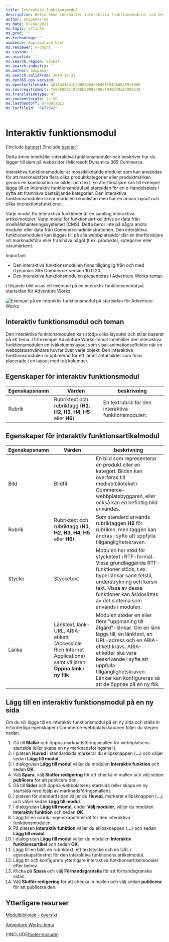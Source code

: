 ```yaml
---
title: Interaktiv funktionsmodul
description: Detta ämne innehåller interaktiva funktionsmoduler och beskriver hur du lägger till dem på webbsidor i Microsoft Dynamics 365 Commerce.
author: anupamar-ms
ms.date: 07/08/2021
ms.topic: article
ms.prod: ''
ms.technology: ''
audience: Application User
ms.reviewer: v-chgri
ms.custom: ''
ms.assetid: ''
ms.search.region: Global
ms.search.industry: ''
ms.author: anupamar
ms.search.validFrom: 2019-10-31
ms.dyn365.ops.version: ''
ms.openlocfilehash: a01fb446a1b7dd07e0429b96ff949b88a591f800
ms.sourcegitcommit: 7e976059118938b0089e40bef948029a8c088b38
ms.translationtype: HT
ms.contentlocale: sv-SE
ms.lasthandoff: 07/09/2021
ms.locfileid: "6479542"
---
```

# <a name="interactive-feature-module"></a>Interaktiv funktionsmodul

[!include [banner](includes/banner.md)]
[!include [banner](includes/preview-banner.md)]

Detta ämne innehåller interaktiva funktionsmoduler och beskriver hur du lägger till dem på webbsidor i Microsoft Dynamics 365 Commerce.

Interaktiva funktionsmoduler är mosaikliknande moduler som kan användas för att marknadsföra flera olika produktkategorier eller produktmärken genom en kombination av bilder och text. En återförsäljare kan till exempel lägga till en interaktiv funktionsmodul på startsidan för en e-handelsplats i syfte att framhäva bästsäljande kategorier. Den interaktiva funktionsmodulen liknar modulen i ikonlistan men har en annan layout och olika interaktionsfunktioner.

Varje modul för interaktiva funktioner är en samling interaktiva artikelmoduler. Varje modul för funktionsartikel drivs av data från innehållshanteringssystemet (CMS). Detta beror inte på några andra moduler eller data från Commerce-administrationen. Den interaktiva funktionsmodulen kan läggas till på alla webbplatssidor där en återförsäljare vill marknadsföra eller framhäva något (t.ex. produkter, kategorier eller varumärken).

> [!IMPORTANT]
> - Den interaktiva funktionsmodulen finns tillgänglig från och med Dynamics 365 Commerce-version 10.0.20.
> - Den interaktiva funktionsmodulen presenteras i Adventure Works-temat.

I följande bild visas ett exempel på en interaktiv funktionsmodul på startsidan för Adventure Works.

![Exempel på en interaktiv funktionsmodul på startsidan för Adventure Works](./media/Feature.PNG)

## <a name="interactive-feature-module-and-themes"></a>Interaktiv funktionsmodul och teman

Den interaktiva funktionsmodulen kan stödja olika layouter och stilar baserat på ett tema. I till exempel Adventure Works-temat innehåller den interaktiva funktionsmodulen en tvåkolumnslayout som visar animationseffekter när en webbplatsanvändare hovrar över varje objekt. Den interaktiva funktionsmodulen är optimerad för ett jämnt antal bilder som finns placerade i en layout med två kolumner.

## <a name="interactive-feature-module-properties"></a>Egenskaper för interaktiv funktionsmodul

| Egenskapsnamn | Värden | beskrivning |
|---------------|--------|-------------|
| Rubrik       | Rubriktext och rubriktagg (**H1**, **H2**, **H3**, **H4**, **H5** eller **H6**) | En textrubrik för den interaktiva funktionsmodulen. |

## <a name="interactive-feature-item-module-properties"></a>Egenskaper för interaktiv funktionsartikelmodul

| Egenskapsnamn | Värden | beskrivning |
|---------------|--------|-------------|
| Bild         | Bildfil | En bild som representerar en produkt eller en kategori. Bilden kan överföras till mediebiblioteket i Commerce-webbplatsbyggaren, eller också kan en befintlig bild användas. |
| Rubrik       | Rubriktext och rubriktagg (**H1**, **H2**, **H3**, **H4**, **H5** eller **H6**) | Som standard används rubriktaggen **H2** för rubriken, men taggen kan ändras i syfte att uppfylla tillgänglighetskraven. |
| Stycke     | Stycketext | Modulen har stöd för stycketext i RTF-format. Vissa grundläggande RTF-funktioner stöds, t.ex. hyperlänkar samt fetstil, understrykning och kursiv text. Vissa av dessa funktioner kan åsidosättas av det sidtema som används i modulen. |
| Länka          | Länktext, länk-URL, ARIA-etikett (Accessible Rich Internet Applications) samt väljaren **Öppna länk i ny flik** | Modulen stöder en eller flera "uppmaning till åtgärd"-länkar. Om en länk läggs till, en länktext, en URL-adress och en ARIA-etikett krävs. ARIA-etiketter ska vara beskrivande i syfte att uppfylla tillgänglighetskraven. Länkar kan konfigureras så att de öppnas på en ny flik. |

## <a name="add-an-interactive-feature-module-to-a-new-page"></a>Lägg till en interaktiv funktionsmodul på en ny sida

Om du vill lägga till en interaktiv funktionsmodul på en ny sida och ställa in erforderliga egenskaper i Commerce-webbplatsskaparen följer du stegen nedan.

1. Gå till **Mallar** och öppna marknadsföringsmallen för webbplatsens startsida (eller skapa en ny marknadsföringsmall).
1. I platsen **Huvud** i standardsida markerar du ellipsknappen (**...**) och väljer sedan **Lägg till modul**.
1. I dialogrutan **Lägg till modul** väljer du modulen **Interaktiv funktion** och sedan **OK**.
1. Välj **Spara**, välj **Slutför redigering** för att checka in mallen och välj sedan **publicera** för att publicera den.
1. Gå till **Sidor** och öppna webbplatsens startsida (eller skapa en ny startsida med hjälp av marknadsföringsmallen).
1. I platsen för standardsidan väljer du **Huvud**, markerar ellipsknappen (**...**) och väljer sedan **Lägg till modul**.
1. I dialogrutan **Lägg till modul**, under **Välj moduler**, väljer du modulen **Interaktiv funktion** och sedan **OK**.
1. Lägg till en rubrik i egenskapsfönstret för den interaktiva funktionsmodulen.
1. På platsen **Interaktiv funktion** väljer du ellipsknappen (**...**) och sedan **Lägg till modul**.
1. I dialogrutan **Lägg till modul** väljer du modulen **Interaktiv funktionsartikel** och sedan **OK**.
1. Lägg till en bild, en rubriktext, ett textstycke och en URL i egenskapsfönstret för den interaktiva funktionens artikelmodul.
1. Lägg till och konfigurera ytterligare interaktiva funktionsartikelmoduler efter behov.
1. Klicka på **Spara** och välj **Förhandsgranska** för att förhandsgranska sidan.
1. Välj **Slutför redigering** för att checka in mallen och välj sedan **publicera** för att publicera den.

## <a name="additional-resources"></a>Ytterligare resurser

[Modulbibliotek – översikt](starter-kit-overview.md)

[Adventure Works-tema](adventure-works-theme.md)

[!INCLUDE[footer-include](../includes/footer-banner.md)]
